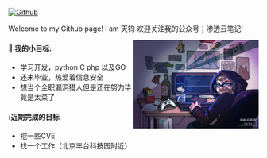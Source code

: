 
[![Github](https://img.shields.io/badge/-Github-000?style=flat&logo=Github&logoColor=white)](https://github.com/s7safe)

Welcome to my Github page! I am 天钧 欢迎关注我的公众号；渗透云笔记!  

<img align="right" alt="img" src="https://github.com/FernandoRoldan93/FernandoRoldan93/blob/master/cover_image.jpg" width="50%" height="auto" />


#### 🌱 我的小目标: 
- 学习开发，python C php 以及GO
- 还未毕业，热爱着信息安全
- 想当个全职漏洞猎人但是还在努力毕竟是太菜了

#### :近期完成的目标
 - 挖一些CVE
 - 找一个工作（北京丰台科技园附近）
